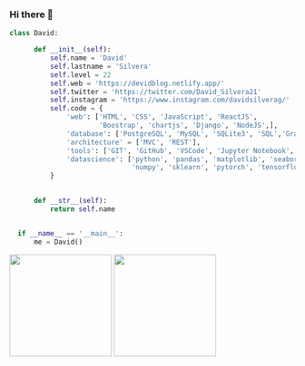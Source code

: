 ### Hi there 👋
```python
class David:

      def __init__(self):
          self.name = 'David'
          self.lastname = 'Silvera'
          self.level = 22
          self.web = 'https://devidblog.netlify.app/'
          self.twitter = 'https://twitter.com/David_Silvera21'
          self.instagram = 'https://www.instagram.com/davidsilverag/'
          self.code = {
              'web': ['HTML', 'CSS', 'JavaScript', 'ReactJS',
                      'Boostrap', 'chartjs', 'Django', 'NodeJS',],
              'database': ['PostgreSQL', 'MySQL', 'SQLite3', 'SQL','GraphQL'],
              'architecture' = ['MVC', 'REST'],
              'tools': ['GIT', 'GitHub', 'VSCode', 'Jupyter Notebook', 'anaconda'],
              'datascience': ['python', 'pandas', 'matplotlib', 'seaborn',
                              'numpy', 'sklearn', 'pytorch', 'tensorflow']
          }
          

      def __str__(self):
          return self.name


  if __name__ == '__main__':
      me = David()
```

<p>
  <img height="180em" src="https://github-readme-stats.vercel.app/api?username=DavidSilveraGabriel&show_icons=true&hide_border=true&&count_private=true&include_all_commits=true" />
  <img height="180em" src="https://github-readme-stats.vercel.app/api/top-langs/?username=DavidSilveraGabriel&show_icons=true&hide_border=true&layout=compact&langs_count=8"/>
</p>
